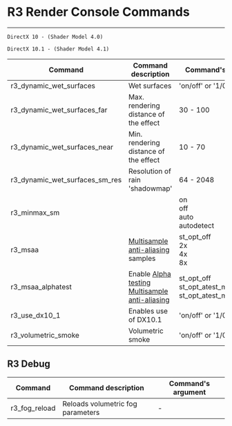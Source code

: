 # R3 Render Console Commands

___

```admonish
DirectX 10 - (Shader Model 4.0)

DirectX 10.1 - (Shader Model 4.1)
```

| Command | Command description | Command's argument |
|---|---|---|
| r3_dynamic_wet_surfaces | Wet surfaces | 'on/off' or '1/0' |
| r3_dynamic_wet_surfaces_far | Max. rendering distance of the effect | 30 - 100 |
| r3_dynamic_wet_surfaces_near | Min. rendering distance of the effect | 10 - 70 |
| r3_dynamic_wet_surfaces_sm_res | Resolution of rain 'shadowmap' | 64 - 2048 |
| r3_minmax_sm |  | on<br> off<br> auto<br> autodetect |
| r3_msaa | [Multisample anti-aliasing](https://en.wikipedia.org/wiki/Multisample_anti-aliasing#) samples | st_opt_off<br> 2x<br> 4x<br> 8x |
| r3_msaa_alphatest | Enable [Alpha testing Multisample anti-aliasing](https://en.wikipedia.org/wiki/Multisample_anti-aliasing#Alpha_testing)  | st_opt_off<br> st_opt_atest_msaa_dx10_0<br> st_opt_atest_msaa_dx10_1 |
| r3_use_dx10_1 | Enables use of DX10.1 | 'on/off' or '1/0' |
| r3_volumetric_smoke | Volumetric smoke | 'on/off' or '1/0' |

## R3 Debug

| Command | Command description | Command's argument |
|---|---|---|
| r3_fog_reload | Reloads volumetric fog parameters | - |
